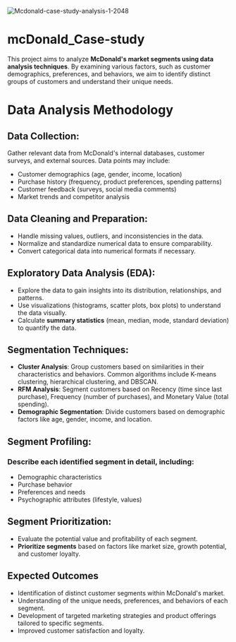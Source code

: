 ![Mcdonald-case-study-analysis-1-2048](https://github.com/user-attachments/assets/05565868-48a8-45b6-9a1e-f60ed929ff06)
# mcDonald_Case-study
This project aims to analyze **McDonald's market segments using data analysis techniques**. By examining various factors, such as customer demographics, preferences, and behaviors, we aim to identify distinct groups of customers and understand their unique needs.

# Data Analysis Methodology

## Data Collection: 
Gather relevant data from McDonald's internal databases, customer surveys, and external sources. Data points may include:

- Customer demographics (age, gender, income, location)
- Purchase history (frequency, product preferences, spending patterns)
- Customer feedback (surveys, social media comments)
- Market trends and competitor analysis

## Data Cleaning and Preparation:

- Handle missing values, outliers, and inconsistencies in the data.
- Normalize and standardize numerical data to ensure comparability.
- Convert categorical data into numerical formats if necessary.

## Exploratory Data Analysis (EDA):

- Explore the data to gain insights into its distribution, relationships, and patterns.
- Use visualizations (histograms, scatter plots, box plots) to understand the data visually.
- Calculate **summary statistics** (mean, median, mode, standard deviation) to quantify the data.

## Segmentation Techniques:

- **Cluster Analysis**: Group customers based on similarities in their characteristics and behaviors. Common algorithms include K-means clustering, hierarchical clustering, and DBSCAN.
- **RFM Analysis**: Segment customers based on Recency (time since last purchase), Frequency (number of purchases), and Monetary Value (total spending).
- **Demographic Segmentation**: Divide customers based on demographic factors like age, gender, income, and location.

## Segment Profiling:

### Describe each identified segment in detail, including:
- Demographic characteristics
- Purchase behavior
- Preferences and needs
- Psychographic attributes (lifestyle, values)

## Segment Prioritization:

- Evaluate the potential value and profitability of each segment.
- **Prioritize segments** based on factors like market size, growth potential, and customer loyalty.

## Expected Outcomes

- Identification of distinct customer segments within McDonald's market.
- Understanding of the unique needs, preferences, and behaviors of each segment.
- Development of targeted marketing strategies and product offerings tailored to specific segments.
- Improved customer satisfaction and loyalty.
